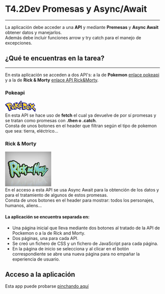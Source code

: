 # T4.2Dev Promesas y Async/Await
---
La aplicación debe acceder a una **API** y mediante **Premesas** y **Async Await** obtener datos y manejarlos.  
Además debe incluir funciones arrow y try catch para el manejo de excepciones.  
## ¿Qué te encuentras en la tarea?
---
En esta aplicación se acceden a dos API's: a la de **Pokemon** [enlace pokeapi](https://pokeapi.co/) y a la de **Rick & Morty** [enlace API Rick&Morty](https://rickandmortyapi.com/).  
### Pokeapi
![logo Pokemon](./img/logoPokemon.png)  
En esta API se hace uso de **fetch** el cual ya devuelve de por sí promesas y se tratan como promesas con **.then o .catch**.  
Consta de unos botones en el header que filtran según el tipo de pokemon que sea: tierra, eléctrico...   
### Rick & Morty  
![logo Rick&Morty](./img/logoRick&Morty.jpg)  
En el acceso a esta API se usa Async Await para la obtención de los datos y para el tratamiento de algunos de estos promesas.  
Consta de unos botones en el header para mostrar: todos los personajes, humanos, aliens...
#### La aplicación se encuentra separada en:  
- Una página inicial que lleva mediante dos botones al tratado de la API de Pockemon o a la de Rick and Morty.  
- Dos páginas, una para cada API.
- Se creó un fichero de CSS y un fichero de JavaScript para cada página.  
- En la página de inicio se selecciona y al clicar en el botón correspondiente se abre una nueva página para no empañar la experiencia de usuario.  
## Acceso a la aplicación
Esta app puede probarse [pinchando aquí]( https://fjlespinha.github.io/T4.2_Dev_Promesas_y_Asyn_Await/)  
